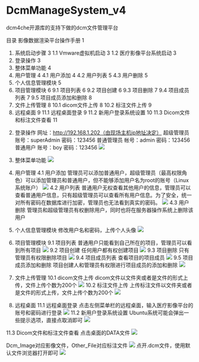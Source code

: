 # DcmManageSystem_v4
dcm4che开源库的支持下做的dcm文件管理平台
<!-- toc -->
目录
影像数据渲染平台操作手册	1
1.	系统启动步骤	3
1.1	Vmware虚拟机启动	3
1.2	医疗影像平台系统启动	3
2.	登录操作	3
3.	整体菜单功能	4
4.	用户管理	4
4.1	用户添加	4
4.2	用户列表	5
4.3	用户删除	5
5.	个人信息管理模块	5
6.	项目管理模块	6
9.1	项目列表	6
9.2	项目创建	6
9.3	项目删除	7
9.4	项目成员列表	7
9.5	项目成员添加和删除	8
7.	文件上传管理	8
10.1	dicom文件上传	8
10.2	标注文件上传	9
8.	远程桌面	9
11.1	远程桌面登录	9
11.2	新用户登录系统设置	10
11.3	Dicom文件和标注文件查看	11
<!-- tocstop -->

2.	登录操作
网址：http://192.168.1.202（由现场主机ip地址决定）
超级管理员 账号：superAdmin 密码：123456
普通管理员 帐号：admin  密码：123456
普通用户   账号：boy 密码：123456
![](https://raw.githubusercontent.com/weiyangtang/images/master/20190723234630.png)
3.	整体菜单功能
![](https://raw.githubusercontent.com/weiyangtang/images/master/20190723234618.png)
4.	用户管理
4.1	用户添加
管理员可以添加普通用户，超级管理员（最高权限角色）可以添加管理员和普通用户，但不能够添加用户名为root的账号（Linux系统账户）
![](https://raw.githubusercontent.com/weiyangtang/images/master/20190723234726.png)
4.2	用户列表
普通用户无权查看其他用户的信息，管理员可以查看普通用户信息，只有超级管理员可以查看所有用户信息。为了安全，统一对所有密码在数据库进行加密，管理员也无法看到真实的密码。
![](https://raw.githubusercontent.com/weiyangtang/images/master/20190723234742.png)
4.3	用户删除
管理员和超级管理员有权删除用户，同时也将在服务器操作系统上删除该用户

5.	个人信息管理模块
修改用户名和密码，上传个人头像
![](https://raw.githubusercontent.com/weiyangtang/images/master/20190723234812.png)

6.	项目管理模块
9.1	项目列表
普通用户只能看到自己所在的项目，管理员可以看到所有项目
![](https://raw.githubusercontent.com/weiyangtang/images/master/20190723234828.png)
9.2	项目创建
   任何用户都有权创建项目
 ![](https://raw.githubusercontent.com/weiyangtang/images/master/20190723234851.png)
9.3	项目删除
只有管理员有权限删除项目
![](https://raw.githubusercontent.com/weiyangtang/images/master/20190723234905.png)
9.4	项目成员列表
查看项目的项目成员
![](https://raw.githubusercontent.com/weiyangtang/images/master/20190723234920.png)
9.5	项目成员添加和删除
项目创建人和管理员有权限进行项目成员的添加和删除
![](https://raw.githubusercontent.com/weiyangtang/images/master/20190723234957.png)
7.	文件上传管理
10.1	dicom文件上传
dicom文件以文件夹或者是文件的形式上传，文件上传个数为200个
![](https://raw.githubusercontent.com/weiyangtang/images/master/20190723235215.png)
10.2	标注文件上传
上传标注文件以文件夹或者是文件的形式上传，文件上传个数为200个
 ![](https://raw.githubusercontent.com/weiyangtang/images/master/20190719163517.png)
8.	远程桌面
11.1	远程桌面登录
点击左侧菜单栏的远程桌面，输入医疗影像平台的账号和密码进行登录
 ![](https://raw.githubusercontent.com/weiyangtang/images/master/20190719165439.png)
11.2	新用户登录系统设置
Ubuntu系统可能会弹出一些提示选项，直接点取消即可
  ![](https://raw.githubusercontent.com/weiyangtang/images/master/20190719165716.png)
 
11.3	Dicom文件和标注文件查看
点击桌面的DATA文件
 ![](https://raw.githubusercontent.com/weiyangtang/images/master/20190719165617.png)

Dcm_Image对应影像文件，Other_File对应标注文件
 ![](https://raw.githubusercontent.com/weiyangtang/images/master/20190719165716.png)
点开.dcm文件，使用默认文件浏览器打开即可
![](https://raw.githubusercontent.com/weiyangtang/images/master/20190723235647.png)
 
